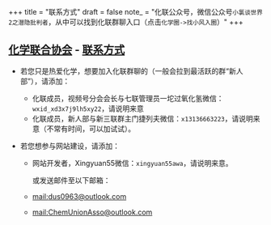 +++
title = "联系方式"
draft = false
note_ = "化联公众号，微信公众号`小氯谈世界2之潜隐批判者`，从中可以找到化联群聊入口（点击`化学圈->找小风入圈`）"
+++

## [化学联合协会](/) - [联系方式](#)


- 若您只是热爱化学，想要加入化联群聊的（一般会拉到最活跃的群“新人部”），请添加：
    - 化联成员，视频号分会会长与七联管理员一坨过氧化氢微信：`wxid_xd3x7j9lh5xy22`，请说明来意
    - 化联成员，新人部与新三联群主门捷列夫微信：`x13136663223`，请说明来意（不常有时间，可以加试试）。


- 若您想参与网站建设，请添加：
    - 网站开发者，Xingyuan55微信：`xingyuan55awa`，请说明来意。

        或发送邮件至以下邮箱：
    - [mail:dus0963@outlook.com](mailto:dus0963@outlook.com)
    - [mail:ChemUnionAsso@outlook.com](mailto:ChemUnionAsso@outlook.com)